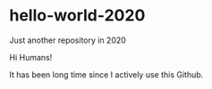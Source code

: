# hello-world-2020
Just another repository in 2020

Hi Humans!

It has been long time since I actively use this Github.
